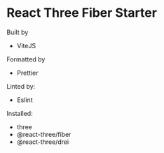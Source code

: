 # React Three Fiber Starter

Built by 
- ViteJS

Formatted by
- Prettier

Linted by: 
- Eslint

Installed: 
- three
- @react-three/fiber 
- @react-three/drei